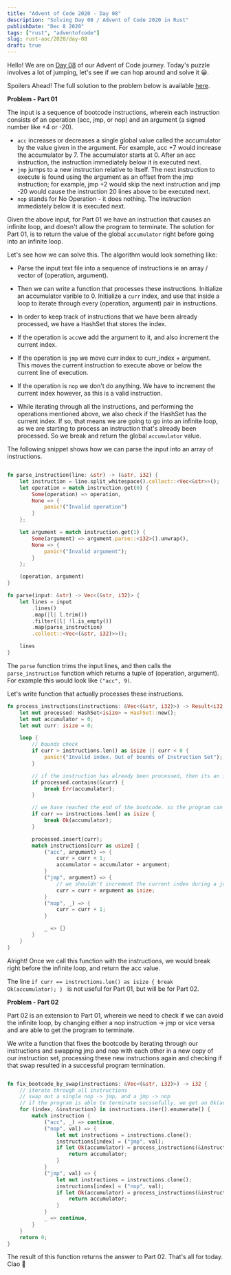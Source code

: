 ```yaml
---
title: "Advent of Code 2020 - Day 08"
description: "Solving Day 08 / Advent of Code 2020 in Rust"
publishDate: "Dec 8 2020"
tags: ["rust", "adventofcode"]
slug: rust-aoc/2020/day-08
draft: true
---
```


Hello! We are on [Day 08](https://adventofcode.com/2020/day/8) of our Advent of Code journey. Today's puzzle involves a lot of jumping, let's see if we can hop around and solve it 😀.

Spoilers Ahead! The full solution to the problem below is available [here](https://www.github.com/Shriram-Balaji/rust-advent-of-code-2020/tree/main/day-08%2Fsrc%2Fmain.rs).

**Problem - Part 01**

The input is a sequence of bootcode instructions, wherein each instruction consists of an operation (acc, jmp, or nop) and an argument (a signed number like +4 or -20).

- `acc` increases or decreases a single global value called the accumulator by the value given in the argument. For example, acc +7 would increase the accumulator by 7. The accumulator starts at 0. After an acc instruction, the instruction immediately below it is executed next.
- `jmp` jumps to a new instruction relative to itself. The next instruction to execute is found using the argument as an offset from the jmp instruction; for example, jmp +2 would skip the next instruction and jmp -20 would cause the instruction 20 lines above to be executed next.
- `nop` stands for No Operation - it does nothing. The instruction immediately below it is executed next.

Given the above input, for Part 01 we have an instruction that causes an infinite loop, and doesn't allow the program to terminate. The solution for Part 01, is to return the value of the global `accumulator` right before going into an infinite loop.

Let's see how we can solve this. The algorithm would look something like:

- Parse the input text file into a sequence of instructions ie an array / vector of (operation, argument).

- Then we can write a function that processes these instructions. Initialize an accumulator varible to 0. Initialize a `curr` index, and use that inside a loop to iterate through every (operation, argument) pair in instructions.

- In order to keep track of instructions that we have been already processed, we have a HashSet that stores the index.

- If the operation is `acc`we add the argument to it, and also increment the current index.

- If the operation is `jmp` we move curr index to curr_index + argument. This moves the current instruction to execute above or below the current line of execution.

- If the operation is `nop` we don't do anything. We have to increment the current index however, as this is a valid instruction.

- While iterating through all the instructions, and performing the operations mentioned above, we also check if the HashSet has the current index. If so, that means we are going to go into an infinite loop, as we are starting to process an instruction that's already been processed. So we break and return the global `accumulator` value.

The following snippet shows how we can parse the input into an array of instructions.

```rust

fn parse_instruction(line: &str) -> (&str, i32) {
    let instruction = line.split_whitespace().collect::<Vec<&str>>();
    let operation = match instruction.get(0) {
        Some(operation) => operation,
        None => {
            panic!("Invalid operation")
        }
    };

    let argument = match instruction.get(1) {
        Some(argument) => argument.parse::<i32>().unwrap(),
        None => {
            panic!("Invalid argument");
        }
    };

    (operation, argument)
}

fn parse(input: &str) -> Vec<(&str, i32)> {
    let lines = input
        .lines()
        .map(|l| l.trim())
        .filter(|l| !l.is_empty())
        .map(parse_instruction)
        .collect::<Vec<(&str, i32)>>();

    lines
}

```

The `parse` function trims the input lines, and then calls the `parse_instruction` function which returns a tuple of (operation, argument). For example this would look like `("acc", 9)`.

Let's write function that actually processes these instructions.

```rust
fn process_instructions(instructions: &Vec<(&str, i32)>) -> Result<i32, i32> {
    let mut processed: HashSet<isize> = HashSet::new();
    let mut accumulator = 0;
    let mut curr: isize = 0;

    loop {
        // bounds check
        if curr > instructions.len() as isize || curr < 0 {
            panic!("Invalid index. Out of bounds of Instruction Set");
        }

        // if the instruction has already been processed, then its an infinite loop. So break with an error, with the acc's value
        if processed.contains(&curr) {
            break Err(accumulator);
        }

        // we have reached the end of the bootcode. so the program can terminate.
        if curr == instructions.len() as isize {
            break Ok(accumulator);
        }

        processed.insert(curr);
        match instructions[curr as usize] {
            ("acc", argument) => {
                curr = curr + 1;
                accumulator = accumulator + argument;
            }
            ("jmp", argument) => {
                // we shouldn't increment the current index during a jump, so we decrement it by 1, before adding the argument.
                curr = curr + argument as isize;
            }
            ("nop", _) => {
                curr = curr + 1;
            }

            _ => {}
        }
    }
}

```

Alright! Once we call this function with the instructions, we would break right before the infinite loop, and return the acc value.

The line `if curr == instructions.len() as isize {
            break Ok(accumulator);
        }
` is not useful for Part 01, but will be for Part 02.

**Problem - Part 02**

Part 02 is an extension to Part 01, wherein we need to check if we can avoid the infinite loop, by changing either a nop instruction -> jmp or vice versa and are able to get the program to terminate.

We write a function that fixes the bootcode by iterating through our instructions and swapping jmp and nop with each other in a new copy of our instruction set, processing these new instructions again and checking if that swap resulted in a successful program termination.

```rust

fn fix_bootcode_by_swap(instructions: &Vec<(&str, i32)>) -> i32 {
    // iterate through all instructions
    // swap out a single nop -> jmp, and a jmp -> nop
    // if the program is able to terminate sucssefully, we get an Ok(acc) with the accumulator value.
    for (index, &instruction) in instructions.iter().enumerate() {
        match instruction {
            ("acc", _) => continue,
            ("nop", val) => {
                let mut instructions = instructions.clone();
                instructions[index] = ("jmp", val);
                if let Ok(accumulator) = process_instructions(&instructions) {
                    return accumulator;
                }
            }
            ("jmp", val) => {
                let mut instructions = instructions.clone();
                instructions[index] = ("nop", val);
                if let Ok(accumulator) = process_instructions(&instructions) {
                    return accumulator;
                }
            }
            _ => continue,
        }
    }
    return 0;
}

```

The result of this function returns the answer to Part 02. That's all for today. Ciao 👋
